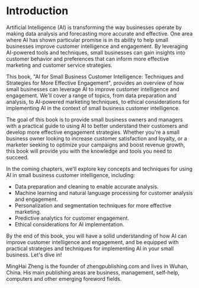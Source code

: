 # Introduction

Artificial Intelligence (AI) is transforming the way businesses operate by making data analysis and forecasting more accurate and effective. One area where AI has shown particular promise is in its ability to help small businesses improve customer intelligence and engagement. By leveraging AI-powered tools and techniques, small businesses can gain insights into customer behavior and preferences that can inform more effective marketing and customer service strategies.

This book, "AI for Small Business Customer Intelligence: Techniques and Strategies for More Effective Engagement", provides an overview of how small businesses can leverage AI to improve customer intelligence and engagement. We'll cover a range of topics, from data preparation and analysis, to AI-powered marketing techniques, to ethical considerations for implementing AI in the context of small business customer intelligence.

The goal of this book is to provide small business owners and managers with a practical guide to using AI to better understand their customers and develop more effective engagement strategies. Whether you're a small business owner looking to increase customer satisfaction and loyalty, or a marketer seeking to optimize your campaigns and boost revenue growth, this book will provide you with the knowledge and tools you need to succeed.

In the coming chapters, we'll explore key concepts and techniques for using AI in small business customer intelligence, including:

* Data preparation and cleaning to enable accurate analysis.
* Machine learning and natural language processing for customer analysis and engagement.
* Personalization and segmentation techniques for more effective marketing.
* Predictive analytics for customer engagement.
* Ethical considerations for AI implementation.

By the end of this book, you will have a solid understanding of how AI can improve customer intelligence and engagement, and be equipped with practical strategies and techniques for implementing AI in your small business. Let's dive in!

MingHai Zheng is the founder of zhengpublishing.com and lives in Wuhan, China. His main publishing areas are business, management, self-help, computers and other emerging foreword fields.
